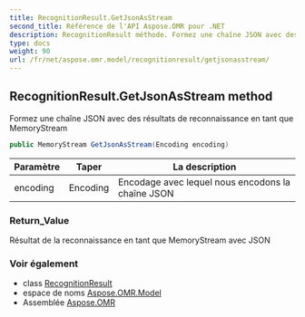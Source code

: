 ```yaml
---
title: RecognitionResult.GetJsonAsStream
second_title: Référence de l'API Aspose.OMR pour .NET
description: RecognitionResult méthode. Formez une chaîne JSON avec des résultats de reconnaissance en tant que MemoryStream
type: docs
weight: 90
url: /fr/net/aspose.omr.model/recognitionresult/getjsonasstream/
---
```

## RecognitionResult.GetJsonAsStream method

Formez une chaîne JSON avec des résultats de reconnaissance en tant que MemoryStream

```csharp
public MemoryStream GetJsonAsStream(Encoding encoding)
```

| Paramètre | Taper | La description |
| --- | --- | --- |
| encoding | Encoding | Encodage avec lequel nous encodons la chaîne JSON |

### Return_Value

Résultat de la reconnaissance en tant que MemoryStream avec JSON

### Voir également

* class [RecognitionResult](../)
* espace de noms [Aspose.OMR.Model](../../recognitionresult/)
* Assemblée [Aspose.OMR](../../../)


